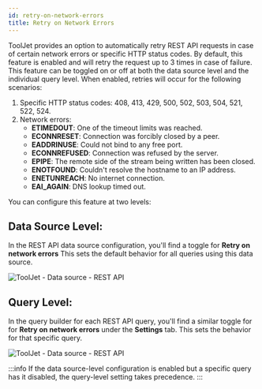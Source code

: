 ```yaml
---
id: retry-on-network-errors
title: Retry on Network Errors
---
```


ToolJet provides an option to automatically retry REST API requests in case of certain network errors or specific HTTP status codes. By default, this feature is enabled and will retry the request up to 3 times in case of failure. This feature can be toggled on or off at both the data source level and the individual query level. When enabled, retries will occur for the following scenarios:

1. Specific HTTP status codes: 408, 413, 429, 500, 502, 503, 504, 521, 522, 524.
2. Network errors:
   - **ETIMEDOUT**: One of the timeout limits was reached.
   - **ECONNRESET**: Connection was forcibly closed by a peer.
   - **EADDRINUSE**: Could not bind to any free port.
   - **ECONNREFUSED**: Connection was refused by the server.
   - **EPIPE**: The remote side of the stream being written has been closed.
   - **ENOTFOUND**: Couldn't resolve the hostname to an IP address.
   - **ENETUNREACH**: No internet connection.
   - **EAI_AGAIN**: DNS lookup timed out.

You can configure this feature at two levels:

## Data Source Level:
 In the REST API data source configuration, you'll find a toggle for **Retry on network errors** This sets the default behavior for all queries using this data source.

<img className="screenshot-full" src="/img/datasource-reference/rest-api/rest-api-data-source.png" alt="ToolJet - Data source - REST API" />

## Query Level:
 In the query builder for each REST API query, you'll find a similar toggle for for **Retry on network errors** under the **Settings** tab. This sets the behavior for that specific query.

<img className="screenshot-full" src="/img/datasource-reference/rest-api/query-builder-retry.png" alt="ToolJet - Data source - REST API" />

:::info
If the data source-level configuration is enabled but a specific query has it disabled, the query-level setting takes precedence.
:::